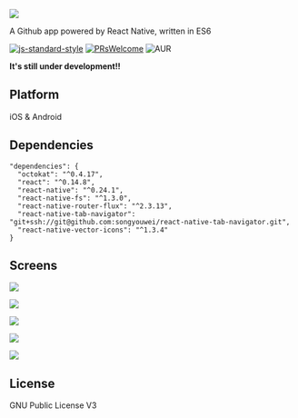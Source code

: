 ![](./logo.png)

A Github app powered by React Native, written in ES6

[![js-standard-style](https://img.shields.io/badge/code%20style-standard-brightgreen.svg?style=flat)](https://github.com/feross/standard)
[![PRsWelcome](https://img.shields.io/badge/PRs-welcome-brightgreen.svg)](CONTRIBUTING.md#pull-requests)
![AUR](https://img.shields.io/aur/license/yaourt.svg?maxAge=2592000)

**It's still under development!!**

## Platform
iOS & Android

## Dependencies
```
"dependencies": {
  "octokat": "^0.4.17",
  "react": "^0.14.8",
  "react-native": "^0.24.1",
  "react-native-fs": "^1.3.0",
  "react-native-router-flux": "^2.3.13",
  "react-native-tab-navigator": "git+ssh://git@github.com:songyouwei/react-native-tab-navigator.git",
  "react-native-vector-icons": "^1.3.4"
}
```

## Screens
![](./screens/home.png)

![](./screens/trending.png)

![](./screens/my.png)

![](./screens/repo.png)

![](./screens/people.png)

## License
GNU Public License V3
